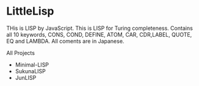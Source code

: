 LittleLisp
==========

THis is LISP by JavaScript. 
This is LISP for Turing completeness.
Contains all 10 keywords, CONS, COND, DEFINE, ATOM, CAR, CDR,LABEL, QUOTE, EQ and LAMBDA. 
All coments are in Japanese. 

All Projects
 - Minimal-LISP
 - SukunaLISP
 - JunLISP
